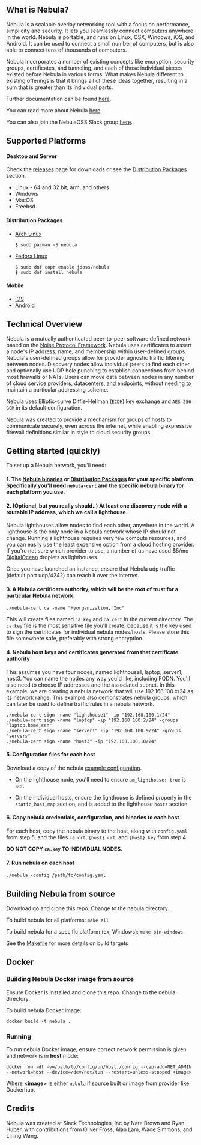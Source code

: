 ## What is Nebula?
Nebula is a scalable overlay networking tool with a focus on performance, simplicity and security.
It lets you seamlessly connect computers anywhere in the world. Nebula is portable, and runs on Linux, OSX, Windows, iOS, and Android.
It can be used to connect a small number of computers, but is also able to connect tens of thousands of computers.

Nebula incorporates a number of existing concepts like encryption, security groups, certificates,
and tunneling, and each of those individual pieces existed before Nebula in various forms.
What makes Nebula different to existing offerings is that it brings all of these ideas together,
resulting in a sum that is greater than its individual parts.

Further documentation can be found [here](https://www.defined.net/nebula/).

You can read more about Nebula [here](https://medium.com/p/884110a5579).

You can also join the NebulaOSS Slack group [here](https://join.slack.com/t/nebulaoss/shared_invite/enQtOTA5MDI4NDg3MTg4LTkwY2EwNTI4NzQyMzc0M2ZlODBjNWI3NTY1MzhiOThiMmZlZjVkMTI0NGY4YTMyNjUwMWEyNzNkZTJmYzQxOGU).

## Supported Platforms

#### Desktop and Server

Check the [releases](https://github.com/slackhq/nebula/releases/latest) page for downloads or see the [Distribution Packages](https://github.com/slackhq/nebula#distribution-packages) section.

- Linux - 64 and 32 bit, arm, and others
- Windows
- MacOS
- Freebsd

#### Distribution Packages

- [Arch Linux](https://archlinux.org/packages/community/x86_64/nebula/)
    ```
    $ sudo pacman -S nebula
    ```
- [Fedora Linux](https://copr.fedorainfracloud.org/coprs/jdoss/nebula/)
    ```
    $ sudo dnf copr enable jdoss/nebula
    $ sudo dnf install nebula
    ```

#### Mobile

- [iOS](https://apps.apple.com/us/app/mobile-nebula/id1509587936?itsct=apps_box&amp;itscg=30200)
- [Android](https://play.google.com/store/apps/details?id=net.defined.mobile_nebula&pcampaignid=pcampaignidMKT-Other-global-all-co-prtnr-py-PartBadge-Mar2515-1)

## Technical Overview

Nebula is a mutually authenticated peer-to-peer software defined network based on the [Noise Protocol Framework](https://noiseprotocol.org/).
Nebula uses certificates to assert a node's IP address, name, and membership within user-defined groups.
Nebula's user-defined groups allow for provider agnostic traffic filtering between nodes.
Discovery nodes allow individual peers to find each other and optionally use UDP hole punching to establish connections from behind most firewalls or NATs.
Users can move data between nodes in any number of cloud service providers, datacenters, and endpoints, without needing to maintain a particular addressing scheme.

Nebula uses Elliptic-curve Diffie-Hellman (`ECDH`) key exchange and `AES-256-GCM` in its default configuration.

Nebula was created to provide a mechanism for groups of hosts to communicate securely, even across the internet, while enabling expressive firewall definitions similar in style to cloud security groups.

## Getting started (quickly)

To set up a Nebula network, you'll need:

#### 1. The [Nebula binaries](https://github.com/slackhq/nebula/releases) or [Distribution Packages](https://github.com/slackhq/nebula#distribution-packages) for your specific platform. Specifically you'll need `nebula-cert` and the specific nebula binary for each platform you use.

#### 2. (Optional, but you really should..) At least one discovery node with a routable IP address, which we call a lighthouse.

Nebula lighthouses allow nodes to find each other, anywhere in the world. A lighthouse is the only node in a Nebula network whose IP should not change. Running a lighthouse requires very few compute resources, and you can easily use the least expensive option from a cloud hosting provider. If you're not sure which provider to use, a number of us have used $5/mo [DigitalOcean](https://digitalocean.com) droplets as lighthouses.

  Once you have launched an instance, ensure that Nebula udp traffic (default port udp/4242) can reach it over the internet.


#### 3. A Nebula certificate authority, which will be the root of trust for a particular Nebula network.

  ```
  ./nebula-cert ca -name "Myorganization, Inc"
  ```
  This will create files named `ca.key` and `ca.cert` in the current directory. The `ca.key` file is the most sensitive file you'll create, because it is the key used to sign the certificates for individual nebula nodes/hosts. Please store this file somewhere safe, preferably with strong encryption.

#### 4. Nebula host keys and certificates generated from that certificate authority
This assumes you have four nodes, named lighthouse1, laptop, server1, host3. You can name the nodes any way you'd like, including FQDN. You'll also need to choose IP addresses and the associated subnet. In this example, we are creating a nebula network that will use 192.168.100.x/24 as its network range. This example also demonstrates nebula groups, which can later be used to define traffic rules in a nebula network.
```
./nebula-cert sign -name "lighthouse1" -ip "192.168.100.1/24"
./nebula-cert sign -name "laptop" -ip "192.168.100.2/24" -groups "laptop,home,ssh"
./nebula-cert sign -name "server1" -ip "192.168.100.9/24" -groups "servers"
./nebula-cert sign -name "host3" -ip "192.168.100.10/24"
```

#### 5. Configuration files for each host
Download a copy of the nebula [example configuration](https://github.com/slackhq/nebula/blob/master/examples/config.yml).

* On the lighthouse node, you'll need to ensure `am_lighthouse: true` is set.

* On the individual hosts, ensure the lighthouse is defined properly in the `static_host_map` section, and is added to the lighthouse `hosts` section.


#### 6. Copy nebula credentials, configuration, and binaries to each host

For each host, copy the nebula binary to the host, along with `config.yaml` from step 5, and the files `ca.crt`, `{host}.crt`, and `{host}.key` from step 4.

**DO NOT COPY `ca.key` TO INDIVIDUAL NODES.**

#### 7. Run nebula on each host
```
./nebula -config /path/to/config.yaml
```

## Building Nebula from source

Download go and clone this repo. Change to the nebula directory.

To build nebula for all platforms:
`make all`

To build nebula for a specific platform (ex, Windows):
`make bin-windows`

See the [Makefile](Makefile) for more details on build targets

## Docker
### Building Nebula Docker image from source

Ensure Docker is installed and clone this repo. Change to the nebula directory.

To build nebula Docker image:
```
docker build -t nebula .
```

### Running

To run nebula Docker image, ensure correct network permission is given and network is in **host** mode:
```
docker run -dt -v=/path/to/config/on/host:/config --cap-add=NET_ADMIN --network=host --device=/dev/net/tun --restart=unless-stopped <image>
```
Where **\<image\>** is either `nebula` if source built or image from provider like Dockerhub.

## Credits

Nebula was created at Slack Technologies, Inc by Nate Brown and Ryan Huber, with contributions from Oliver Fross, Alan Lam, Wade Simmons, and Lining Wang.



